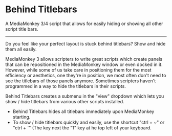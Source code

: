 # Behind Titlebars
A MediaMonkey 3/4 script that allows for easily hiding or showing all other script title bars.

---

Do you feel like your perfect layout is stuck behind titlebars?
Show and hide them all easily.

MediaMonkey 3 allows scripters to write great scripts which create panels that can be repositioned in the MediaMonkey window or even docked in it. However, while some of us take care in positioning them for the most efficiency or aesthetics, one they're in position, we most often don't need to see the titlebars of those panels anymore.
Sometimes scripters haven't programmed in a way to hide the titlebars in their scripts.

Behind Titlebars creates a submenu in the "view" dropdown which lets you show / hide titlebars from various other scripts installed.

- Behind Titlebars hides all titlebars immediately upon MediaMonkey starting.
- To show / hide titlebars quickly and easily, use the shortcut "ctrl + ~" or "ctrl + `" (The key next the "1" key at he top left of your keyboard.
